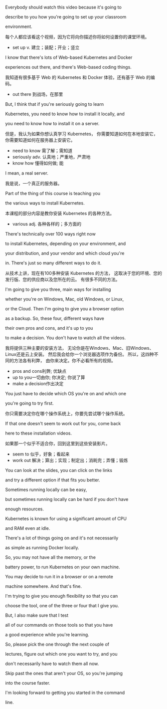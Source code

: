 Everybody should watch this video because it's going to

describe to you how you're going to set up your classroom

environment.

每个人都应该看这个视频，因为它将向你描述你将如何设置你的课堂环境。
* set up v. 建立；装配；开业；竖立

I know that there's lots of Web-based Kubernetes and Docker

experiences out there, and there's Web-based coding things.

我知道有很多基于 Web 的 Kubernetes 和 Docker 体验，还有基于 Web 的编码。
* out there 到战场，在那里

But, I think that if you're seriously going to learn

Kubernetes, you need to know how to install it locally, and

you need to know how to install it on a server.

但是，我认为如果你想认真学习 Kubernetes，
你需要知道如何在本地安装它，
你需要知道如何在服务器上安装它。
* need to know 需了解；需知道
* seriously adv. 认真地；严重地，严肃地
* know how 懂得如何做; 能

I mean, a real server.

我是说，一个真正的服务器。

Part of the thing of this course is teaching you

the various ways to install Kubernetes.

本课程的部分内容是教你安装 Kubernetes 的各种方法。
* various adj. 各种各样的；多方面的

There's technically over 100 ways right now

to install Kubernetes, depending on your environment, and

your distribution, and your vendor and which cloud you're

in. There's just so many different ways to do it.

从技术上讲，现在有100多种安装 Kubernetes 的方法，
这取决于您的环境、您的发行版、您的供应商以及您所在的云。
有很多不同的方法。

I'm going to give you three, main ways for installing

whether you're on Windows, Mac, old Windows, or Linux,

or the Cloud. Then I'm going to give you a browser option

as a backup. So, these four, different ways have

their own pros and cons, and it's up to you

to make a decision. You don't have to watch all the videos.

我将提供三种主要的安装方法，
无论你是在Windows、Mac、旧Windows、Linux还是云上安装。
然后我会给你一个浏览器选项作为备份。
所以，这四种不同的方法各有利弊，
由你来决定。你不必看所有的视频。
* pros and cons利弊; 优缺点
* up to you一切由你; 你决定; 你说了算
* make a decision作出决定

You just have to decide which OS you're on and which one

you're going to try first.

你只需要决定你在哪个操作系统上，你要先尝试哪个操作系统。

If that one doesn't seem to work out for you, come back

here to these installation videos.

如果那一个似乎不适合你，回到这里到这些安装影片。
* seem to 似乎，好象；看起来
* work out 解决；算出；实现；制定出；消耗完；弄懂；锻炼

You can look at the slides, you can click on the links

and try a different option if that fits you better.

Sometimes running locally can be easy,

but sometimes running locally can be hard if you don't have

enough resources.

Kubernetes is known for using a significant amount of CPU

and RAM even at idle.

There's a lot of things going on and it's not necessarily

as simple as running Docker locally.

So, you may not have all the memory, or the

battery power, to run Kubernetes on your own machine.

You may decide to run it in a browser or on a remote

machine somewhere. And that's fine.

I'm trying to give you enough flexibility so that you can

choose the tool, one of the three or four that I give you.

But, I also make sure that I test

all of our commands on those tools so that you have

a good experience while you're learning.

So, please pick the one through the next couple of

lectures, figure out which one you want to try, and you

don't necessarily have to watch them all now.

Skip past the ones that aren't your OS, so you're jumping

into the course faster.

I'm looking forward to getting you started in the command

line.

